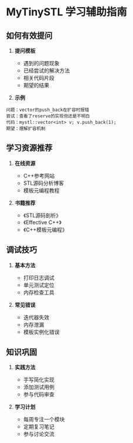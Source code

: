 # MyTinySTL 学习辅助指南

## 如何有效提问
1. **提问模板**
   - 遇到的问题现象
   - 已经尝试的解决方法
   - 相关代码片段
   - 期望的结果

2. **示例**
```
问题：vector的push_back在扩容时报错
尝试：查看了reserve的实现但还是不明白
代码：mystl::vector<int> v; v.push_back(1);
期望：理解扩容机制
```

## 学习资源推荐
1. **在线资源**
   - C++参考网站
   - STL源码分析博客
   - 模板元编程教程

2. **书籍推荐**
   - 《STL源码剖析》
   - 《Effective C++》
   - 《C++模板元编程》

## 调试技巧
1. **基本方法**
   - 打印日志调试
   - 单元测试定位
   - 内存检查工具

2. **常见错误**
   - 迭代器失效
   - 内存泄漏
   - 模板实例化错误

## 知识巩固
1. **实践方法**
   - 手写简化实现
   - 添加测试用例
   - 参与代码审查

2. **学习计划**
   - 每周专注一个模块
   - 定期复习笔记
   - 参与讨论交流
